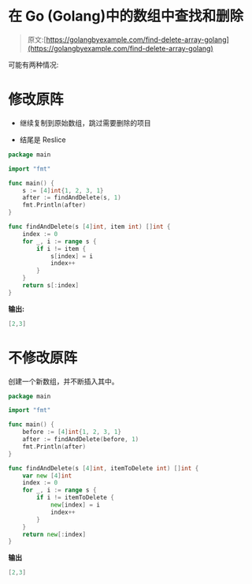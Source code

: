 # 在 Go (Golang)中的数组中查找和删除

> 原文:[https://golangbyexample.com/find-delete-array-golang](https://golangbyexample.com/find-delete-array-golang)

可能有两种情况:

# **修改原阵**

*   继续复制到原始数组，跳过需要删除的项目

*   结尾是 Reslice

```go
package main

import "fmt"

func main() {
    s := [4]int{1, 2, 3, 1}
    after := findAndDelete(s, 1)
    fmt.Println(after)
}

func findAndDelete(s [4]int, item int) []int {
    index := 0
    for _, i := range s {
        if i != item {
            s[index] = i
            index++
        }
    }
    return s[:index]
}
```

**输出:**

```go
[2,3]
```

# **不修改原阵**

创建一个新数组，并不断插入其中。

```go
package main

import "fmt"

func main() {
    before := [4]int{1, 2, 3, 1}
    after := findAndDelete(before, 1)
    fmt.Println(after)
}

func findAndDelete(s [4]int, itemToDelete int) []int {
    var new [4]int
    index := 0
    for _, i := range s {
        if i != itemToDelete {
            new[index] = i
            index++
        }
    }
    return new[:index]
}
```

**输出**

```go
[2,3]
```